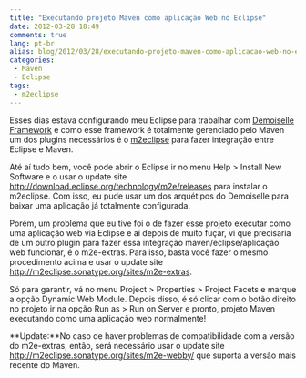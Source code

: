 ```yaml
---
title: "Executando projeto Maven como aplicação Web no Eclipse"
date: 2012-03-28 18:49
comments: true
lang: pt-br
alias: blog/2012/03/28/executando-projeto-maven-como-aplicacao-web-no-eclipse/index.html
categories:
 - Maven
 - Eclipse
tags:
 - m2eclipse
---
```


Esses dias estava configurando meu Eclipse para trabalhar com <a href="http://www.frameworkdemoiselle.gov.br/" target="_blank" title="Demoiselle Framework">Demoiselle Framework</a> e como esse framework &eacute; totalmente gerenciado pelo Maven um dos plugins necess&aacute;rios &eacute; o <a href="http://eclipse.org/m2e/download/" target="_blank" title="m2eclipse">m2eclipse</a> para fazer integra&ccedil;&atilde;o entre Eclipse e Maven.

<!-- more -->

At&eacute; a&iacute; tudo bem, voc&ecirc; pode abrir o Eclipse ir no menu Help > Install New Software e o usar o update site http://download.eclipse.org/technology/m2e/releases para instalar o m2eclipse. Com isso, eu pude usar um dos arqu&eacute;tipos do Demoiselle para baixar uma aplica&ccedil;&atilde;o j&aacute; totalmente configurada.

Por&eacute;m, um problema que eu tive foi o de fazer esse projeto executar como uma aplica&ccedil;&atilde;o web via Eclipse e a&iacute; depois de muito fu&ccedil;ar, vi que precisaria de um outro plugin para fazer essa integra&ccedil;&atilde;o maven/eclipse/aplica&ccedil;&atilde;o web funcionar, &eacute; o m2e-extras. Para isso, basta voc&ecirc; fazer o mesmo procedimento acima e usar o update site http://m2eclipse.sonatype.org/sites/m2e-extras.

S&oacute; para garantir, v&aacute; no menu Project > Properties > Project Facets e marque a op&ccedil;&atilde;o Dynamic Web Module. Depois disso, &eacute; s&oacute; clicar com o bot&atilde;o direito no projeto ir na op&ccedil;&atilde;o Run as > Run on Server e pronto, projeto Maven executando como uma aplica&ccedil;&atilde;o web normalmente!



**Update:**No caso de haver problemas de compatibilidade com a versão do m2e-extras, então, será necessário usar o update site http://m2eclipse.sonatype.org/sites/m2e-webby/ que suporta a versão mais recente do Maven.
